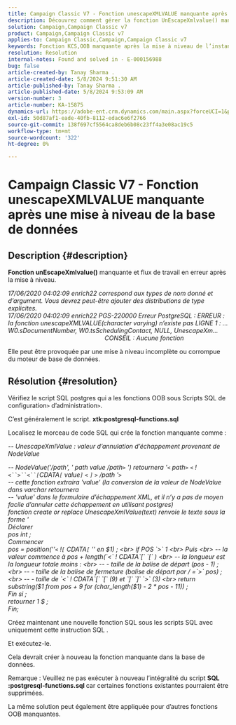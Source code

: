 ```yaml
---
title: Campaign Classic V7 - Fonction unescapeXMLVALUE manquante après une mise à niveau de la base de données
description: Découvrez comment gérer la fonction UnEscapeXmlvalue() manquante et les flux de travail rencontrant des erreurs après la mise à niveau.
solution: Campaign,Campaign Classic v7
product: Campaign,Campaign Classic v7
applies-to: Campaign Classic,Campaign,Campaign Classic v7
keywords: Fonction KCS,OOB manquante après la mise à niveau de l’instance ou de la base de données
resolution: Resolution
internal-notes: Found and solved in - E-000156988
bug: false
article-created-by: Tanay Sharma .
article-created-date: 5/8/2024 9:51:30 AM
article-published-by: Tanay Sharma .
article-published-date: 5/8/2024 9:53:09 AM
version-number: 3
article-number: KA-15875
dynamics-url: https://adobe-ent.crm.dynamics.com/main.aspx?forceUCI=1&pagetype=entityrecord&etn=knowledgearticle&id=3904d784-200d-ef11-9f8a-6045bd026dc7
exl-id: 50d87af1-eade-40fb-8112-edac6e6f2766
source-git-commit: 138f697cf5564ca8deb6b08c23ff4a3e08ac19c5
workflow-type: tm+mt
source-wordcount: '322'
ht-degree: 0%

---
```


# Campaign Classic V7 - Fonction unescapeXMLVALUE manquante après une mise à niveau de la base de données

## Description {#description}


<b>Fonction unEscapeXmlvalue()</b> manquante et flux de travail en erreur après la mise à niveau.

*17/06/2020 04:02:09 enrich22 correspond aux types de nom donné et d’argument. Vous devrez peut-être ajouter des distributions de type explicites. 
<br>17/06/2020 04:02:09 enrich22 PGS-220000 Erreur PostgreSQL : ERREUR : la fonction unescapeXMLVALUE(character varying) n’existe pas LIGNE 1 : ... W0.sDocumentNumber, W0.tsSchedulingContact, NULL, UnescapeXm...                                                               CONSEIL : Aucune fonction* 

Elle peut être provoquée par une mise à niveau incomplète ou corrompue du moteur de base de données.


## Résolution {#resolution}


Vérifiez le script SQL postgres qui a les fonctions OOB sous Scripts SQL de configuration`>` d’administration`>`.

C’est généralement le script. <b>xtk:postgresql-functions.sql</b>

Localisez le morceau de code SQL qui crée la fonction manquante comme :

*-- UnescapeXmlValue : valeur d’annulation d’échappement provenant de NodeValue*

*-- NodeValue(&#39;/path&#39;, &#39; path value /path`>` &#39;) retournera &#39;`<` path`>` `<` !`<``>``<``[`CDATA`[` value`]` `<` `]` `>` /path &#39;`>`
<br>-- cette fonction extraira &#39;value&#39; (la conversion de la valeur de NodeValue dans varchar retournera
<br>-- &#39;value&#39; dans le formulaire d’échappement XML, et il n’y a pas de moyen facile d’annuler cette échappement en utilisant postgres)
<br>fonction create or replace UnescapeXmlValue(text) renvoie le texte sous la forme &#39;
<br>Déclarer
<br> pos int ;
<br>Commencer
<br> pos = position(&#39;&#39;`<` !`[` CDATA`[` &#39;&#39; en $1) ;
<br> if POS `>`  1
<br> Puis
<br> -- la valeur commence à pos + length(`<` ! CDATA`[` `[` )
<br> -- la longueur est la longueur totale moins :
<br> -- - taille de la balise de départ (pos - 1) ;
<br> -- - taille de la balise de fermeture (balise de départ par / =`>`  pos) ;
<br> -- - taille de `<` ! CDATA`[` `[`  (9) et `]` `]` `>`  (3)
<br> return substring($1 from pos + 9 for (char_length($1) - 2 \* pos - 11)) ;
<br> Fin si ;
<br> retourner 1 $ ;
<br>Fin;*



Créez maintenant une nouvelle fonction SQL sous les scripts SQL avec uniquement cette instruction SQL .

Et exécutez-le.

Cela devrait créer à nouveau la fonction manquante dans la base de données.

Remarque : Veuillez ne pas exécuter à nouveau l’intégralité du script <b>SQL :postgresql-functions.sql </b>car certaines fonctions existantes pourraient être supprimées.

La même solution peut également être appliquée pour d’autres fonctions OOB manquantes.
